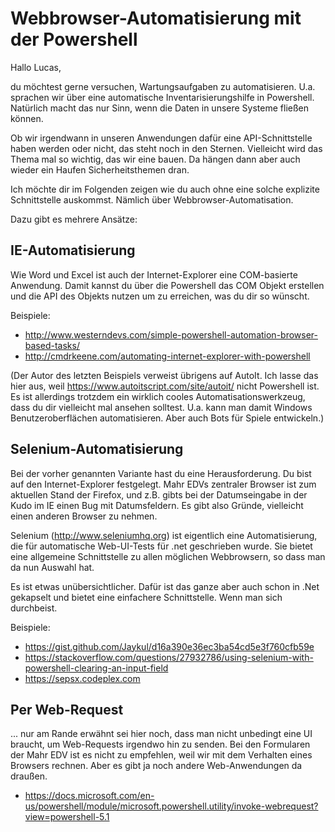 # Webbrowser-Automatisierung mit der Powershell

Hallo Lucas, 

du möchtest gerne versuchen, Wartungsaufgaben zu automatisieren. U.a. sprachen 
wir über eine automatische Inventarisierungshilfe in Powershell. 
Natürlich macht das nur Sinn, wenn die Daten in unsere Systeme fließen können. 

Ob wir irgendwann in unseren Anwendungen dafür eine API-Schnittstelle haben 
werden oder nicht, das steht noch in den Sternen. Vielleicht wird das Thema
mal so wichtig, das wir eine bauen. Da hängen dann aber auch wieder ein Haufen
Sicherheitsthemen dran. 

Ich möchte dir im Folgenden zeigen wie du auch ohne eine solche explizite Schnittstelle
auskommst. Nämlich über Webbrowser-Automatisation.

Dazu gibt es mehrere Ansätze: 

## IE-Automatisierung

Wie Word und Excel ist auch der Internet-Explorer eine COM-basierte Anwendung. Damit kannst du über die Powershell das COM Objekt erstellen und die API des Objekts nutzen um zu erreichen, was du dir so wünscht. 

Beispiele:   
- http://www.westerndevs.com/simple-powershell-automation-browser-based-tasks/
- http://cmdrkeene.com/automating-internet-explorer-with-powershell

(Der Autor des letzten Beispiels verweist übrigens auf AutoIt. Ich lasse das hier aus, weil https://www.autoitscript.com/site/autoit/ nicht Powershell ist. Es ist allerdings trotzdem ein wirklich cooles Automatisationswerkzeug, dass du dir vielleicht mal ansehen solltest. U.a. kann man damit Windows Benutzeroberflächen automatisieren. Aber auch Bots für Spiele entwickeln.)

## Selenium-Automatisierung

Bei der vorher genannten Variante hast du eine Herausforderung. 
Du bist auf den Internet-Explorer festgelegt. Mahr EDVs zentraler Browser ist zum aktuellen Stand der Firefox, und z.B. gibts bei der Datumseingabe in der Kudo im IE einen Bug mit Datumsfeldern. Es gibt also Gründe, vielleicht einen anderen Browser zu nehmen.

Selenium (http://www.seleniumhq.org) ist eigentlich eine Automatisierung, die für automatische Web-UI-Tests für .net geschrieben wurde. Sie bietet eine allgemeine Schnittstelle zu allen möglichen Webbrowsern, so dass man da nun Auswahl hat. 

Es ist etwas unübersichtlicher. Dafür ist das ganze aber auch schon in .Net gekapselt und bietet eine einfachere Schnittstelle. Wenn man sich durchbeist.

Beispiele: 
- https://gist.github.com/Jaykul/d16a390e36ec3ba54cd5e3f760cfb59e
- https://stackoverflow.com/questions/27932786/using-selenium-with-powershell-clearing-an-input-field
- https://sepsx.codeplex.com

## Per Web-Request

... nur am Rande erwähnt sei hier noch, dass man nicht unbedingt eine UI braucht, um Web-Requests irgendwo hin zu senden. Bei den Formularen der Mahr EDV ist es nicht zu empfehlen, weil wir mit dem Verhalten eines Browsers rechnen. Aber es gibt ja noch andere Web-Anwendungen da draußen.

- https://docs.microsoft.com/en-us/powershell/module/microsoft.powershell.utility/invoke-webrequest?view=powershell-5.1


